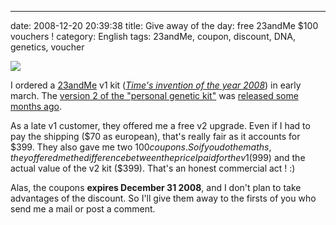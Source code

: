 ---
date: 2008-12-20 20:39:38
title: Give away of the day: free 23andMe $100 vouchers !
category: English
tags: 23andMe, coupon, discount, DNA, genetics, voucher

![](/uploads/2008/23andme-v2-upgrade-kit.jpg)

I ordered a [23andMe](http://23andme.com) v1 kit (_[Time's invention of the year 2008](http://www.time.com/time/specials/packages/article/0,28804,1852747_1854493,00.html)_) in early march. The [version 2 of the "personal genetic kit"](http://23andme.com/howitworks/) was [released some months ago](http://blog.wired.com/wiredscience/2008/09/23andme-cuts-it.html).

As a late v1 customer, they offered me a free v2 upgrade. Even if I had to pay the shipping ($70 as european), that's really fair as it accounts for $399. They also gave me two $100 coupons. So if you do the maths, they offered me the difference between the price I paid for the v1 ($999) and the actual value of the v2 kit ($399). That's an honest commercial act ! :)

Alas, the coupons **expires December 31 2008**, and I don't plan to take advantages of the discount. So I'll give them away to the firsts of you who send me a mail or post a comment.
